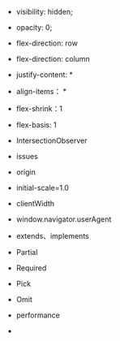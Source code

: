   - visibility: hidden;

  - opacity: 0;

  - flex-direction: row

  - flex-direction: column

  - justify-content: *

  - align-items： *

  - flex-shrink：1

  - flex-basis: 1

  - IntersectionObserver

  - issues

  - origin

  - initial-scale=1.0

  - clientWidth

  - window.navigator.userAgent

  - extends、implements

  - Partial

  - Required

  - Pick

  - Omit

  - performance

  - 